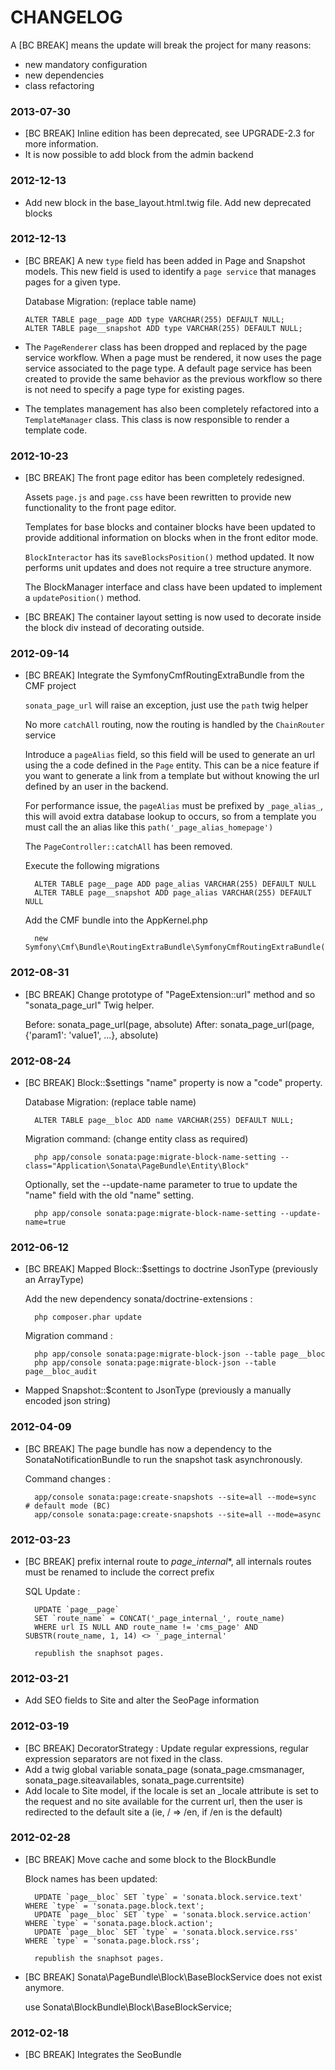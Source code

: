 CHANGELOG
=========

A [BC BREAK] means the update will break the project for many reasons:

* new mandatory configuration
* new dependencies
* class refactoring

### 2013-07-30
* [BC BREAK] Inline edition has been deprecated, see UPGRADE-2.3 for more information.
* It is now possible to add block from the admin backend


### 2012-12-13

* Add new block in the base_layout.html.twig file. Add new deprecated blocks

### 2012-12-13

* [BC BREAK] A new ``type`` field has been added in Page and Snapshot models. This new field is used to
  identify a ``page service`` that manages pages for a given type.

  Database Migration: (replace table name)

      ALTER TABLE page__page ADD type VARCHAR(255) DEFAULT NULL;
      ALTER TABLE page__snapshot ADD type VARCHAR(255) DEFAULT NULL;

* The ``PageRenderer`` class has been dropped and replaced by the page service workflow. When a page must be rendered,
  it now uses the page service associated to the page type. A default page service has been created to provide the
  same behavior as the previous workflow so there is not need to specify a page type for existing pages.

* The templates management has also been completely refactored into a ``TemplateManager`` class. This class is now
  responsible to render a template code.

### 2012-10-23

* [BC BREAK] The front page editor has been completely redesigned.

  Assets ``page.js`` and ``page.css`` have been rewritten to provide new functionality to the front page editor.

  Templates for base blocks and container blocks have been updated to provide additional information on blocks when
  in the front editor mode.

  ``BlockInteractor`` has its ``saveBlocksPosition()`` method updated. It now performs unit updates and does not
  require a tree structure anymore.

  The BlockManager interface and class have been updated to implement a ``updatePosition()`` method.

* [BC BREAK] The container layout setting is now used to decorate inside the block div instead of decorating
  outside.

### 2012-09-14

* [BC BREAK] Integrate the SymfonyCmfRoutingExtraBundle from the CMF project

   ``sonata_page_url`` will raise an exception, just use the ``path`` twig helper

   No more ``catchAll`` routing, now the routing is handled by the ``ChainRouter`` service

   Introduce a ``pageAlias`` field, so this field will be used to generate an url using the
   a code defined in the ``Page`` entity. This can be a nice feature if you want to generate a
   link from a template but without knowing the url defined by an user in the backend.

   For performance issue, the ``pageAlias`` must be prefixed by ``_page_alias_``,
   this will avoid extra database lookup to occurs, so from a template you must call
   the an alias like this ``path('_page_alias_homepage')``

   The ``PageController::catchAll`` has been removed.

   Execute the following migrations

        ALTER TABLE page__page ADD page_alias VARCHAR(255) DEFAULT NULL
        ALTER TABLE page__snapshot ADD page_alias VARCHAR(255) DEFAULT NULL

   Add the CMF bundle into the AppKernel.php

        new Symfony\Cmf\Bundle\RoutingExtraBundle\SymfonyCmfRoutingExtraBundle()

### 2012-08-31

* [BC BREAK] Change prototype of "PageExtension::url" method and so "sonata_page_url" Twig helper.

    Before: sonata_page_url(page, absolute)
    After:  sonata_page_url(page, {'param1': 'value1', ...}, absolute)

### 2012-08-24

* [BC BREAK] Block::$settings "name" property is now a "code" property.

    Database Migration: (replace table name)

        ALTER TABLE page__bloc ADD name VARCHAR(255) DEFAULT NULL;

    Migration command: (change entity class as required)

        php app/console sonata:page:migrate-block-name-setting --class="Application\Sonata\PageBundle\Entity\Block"

    Optionally, set the --update-name parameter to true to update the "name" field with the old "name" setting.

        php app/console sonata:page:migrate-block-name-setting --update-name=true

### 2012-06-12

* [BC BREAK] Mapped Block::$settings to doctrine JsonType (previously an ArrayType)

    Add the new dependency sonata/doctrine-extensions :

        php composer.phar update

    Migration command :

        php app/console sonata:page:migrate-block-json --table page__bloc
        php app/console sonata:page:migrate-block-json --table page__bloc_audit

* Mapped Snapshot::$content to JsonType (previously a manually encoded json string)

### 2012-04-09

* [BC BREAK] The page bundle has now a dependency to the SonataNotificationBundle to run the snapshot task asynchronously.

    Command changes :

        app/console sonata:page:create-snapshots --site=all --mode=sync    # default mode (BC)
        app/console sonata:page:create-snapshots --site=all --mode=async

### 2012-03-23

* [BC BREAK] prefix internal route to _page_internal_*, all internals routes must be renamed to include the correct prefix

    SQL Update :

        UPDATE `page__page`
        SET `route_name` = CONCAT('_page_internal_', route_name)
        WHERE url IS NULL AND route_name != 'cms_page' AND SUBSTR(route_name, 1, 14) <> '_page_internal'

        republish the snaphsot pages.

### 2012-03-21

* Add SEO fields to Site and alter the SeoPage information

### 2012-03-19

* [BC BREAK] DecoratorStrategy : Update regular expressions, regular expression separators are not fixed in the class.
* Add a twig global variable sonata_page (sonata_page.cmsmanager, sonata_page.siteavailables, sonata_page.currentsite)
* Add locale to Site model, if the locale is set an _locale attribute is set to the request and no site available for
  the current url, then the user is redirected to the default site a (ie, / => /en, if /en is the default)

### 2012-02-28

* [BC BREAK] Move cache and some block to the BlockBundle

    Block names has been updated:

        UPDATE `page__bloc` SET `type` = 'sonata.block.service.text'   WHERE `type` = 'sonata.page.block.text';
        UPDATE `page__bloc` SET `type` = 'sonata.block.service.action' WHERE `type` = 'sonata.page.block.action';
        UPDATE `page__bloc` SET `type` = 'sonata.block.service.rss'    WHERE `type` = 'sonata.page.block.rss';

        republish the snaphsot pages.

* [BC BREAK] Sonata\PageBundle\Block\BaseBlockService does not exist anymore.

    use Sonata\BlockBundle\Block\BaseBlockService;


### 2012-02-18

* [BC BREAK] Integrates the SeoBundle
